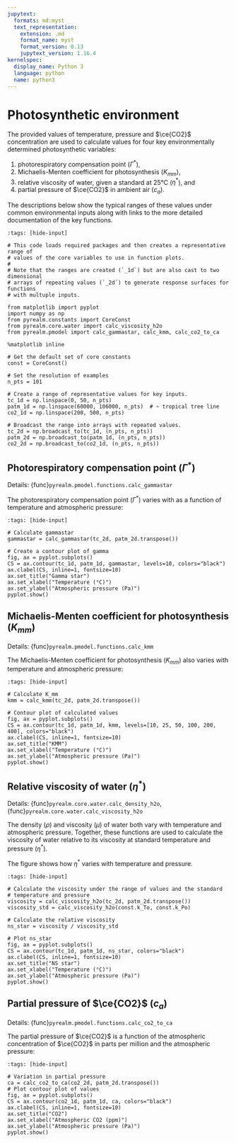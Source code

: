 ```yaml
---
jupytext:
  formats: md:myst
  text_representation:
    extension: .md
    format_name: myst
    format_version: 0.13
    jupytext_version: 1.16.4
kernelspec:
  display_name: Python 3
  language: python
  name: python3
---
```


# Photosynthetic environment

The provided values of temperature, pressure and $\ce{CO2}$ concentration are
used to calculate values for four key environmentally determined photosynthetic
variables:

1. photorespiratory compensation point ($\Gamma^*$),
2. Michaelis-Menten coefficient for photosynthesis ($K_{mm}$),
3. relative viscosity of water, given a standard at 25°C ($\eta^*$), and
4. partial pressure of $\ce{CO2}$ in ambient air ($c_a$).

The descriptions below show the typical ranges of these values under common
environmental inputs along with links to the more detailed documentation of
the key functions.

```{code-cell}
:tags: [hide-input]

# This code loads required packages and then creates a representative range of
# values of the core variables to use in function plots.
#
# Note that the ranges are created (`_1d`) but are also cast to two dimensional
# arrays of repeating values (`_2d`) to generate response surfaces for functions
# with multuple inputs.

from matplotlib import pyplot
import numpy as np
from pyrealm.constants import CoreConst
from pyrealm.core.water import calc_viscosity_h2o
from pyrealm.pmodel import calc_gammastar, calc_kmm, calc_co2_to_ca

%matplotlib inline

# Get the default set of core constants
const = CoreConst()

# Set the resolution of examples
n_pts = 101

# Create a range of representative values for key inputs.
tc_1d = np.linspace(0, 50, n_pts)
patm_1d = np.linspace(60000, 106000, n_pts)  # ~ tropical tree line
co2_1d = np.linspace(200, 500, n_pts)

# Broadcast the range into arrays with repeated values.
tc_2d = np.broadcast_to(tc_1d, (n_pts, n_pts))
patm_2d = np.broadcast_to(patm_1d, (n_pts, n_pts))
co2_2d = np.broadcast_to(co2_1d, (n_pts, n_pts))
```

## Photorespiratory compensation point ($\Gamma^*$)

Details: {func}`pyrealm.pmodel.functions.calc_gammastar`

The photorespiratory compensation point ($\Gamma^*$) varies with as a function
of temperature and atmospheric pressure:

```{code-cell}
:tags: [hide-input]

# Calculate gammastar
gammastar = calc_gammastar(tc_2d, patm_2d.transpose())

# Create a contour plot of gamma
fig, ax = pyplot.subplots()
CS = ax.contour(tc_1d, patm_1d, gammastar, levels=10, colors="black")
ax.clabel(CS, inline=1, fontsize=10)
ax.set_title("Gamma star")
ax.set_xlabel("Temperature (°C)")
ax.set_ylabel("Atmospheric pressure (Pa)")
pyplot.show()
```

## Michaelis-Menten coefficient for photosynthesis ($K_{mm}$)

Details: {func}`pyrealm.pmodel.functions.calc_kmm`

The Michaelis-Menten coefficient for photosynthesis ($K_{mm}$) also varies with
temperature and atmospheric pressure:

```{code-cell}
:tags: [hide-input]

# Calculate K_mm
kmm = calc_kmm(tc_2d, patm_2d.transpose())

# Contour plot of calculated values
fig, ax = pyplot.subplots()
CS = ax.contour(tc_1d, patm_1d, kmm, levels=[10, 25, 50, 100, 200, 400], colors="black")
ax.clabel(CS, inline=1, fontsize=10)
ax.set_title("KMM")
ax.set_xlabel("Temperature (°C)")
ax.set_ylabel("Atmospheric pressure (Pa)")
pyplot.show()
```

## Relative viscosity of water ($\eta^*$)

Details: {func}`pyrealm.core.water.calc_density_h2o`, {func}`pyrealm.core.water.calc_viscosity_h2o`

The density ($\rho$) and viscosity ($\mu$) of water both vary with temperature
and atmospheric pressure. Together, these functions are used to calculate the
viscosity of water relative to its viscosity at standard temperature and
pressure ($\eta^*$).

The figure shows how $\eta^*$ varies with temperature and pressure.

```{code-cell}
:tags: [hide-input]

# Calculate the viscosity under the range of values and the standard
# temperature and pressure
viscosity = calc_viscosity_h2o(tc_2d, patm_2d.transpose())
viscosity_std = calc_viscosity_h2o(const.k_To, const.k_Po)

# Calculate the relative viscosity
ns_star = viscosity / viscosity_std

# Plot ns_star
fig, ax = pyplot.subplots()
CS = ax.contour(tc_1d, patm_1d, ns_star, colors="black")
ax.clabel(CS, inline=1, fontsize=10)
ax.set_title("NS star")
ax.set_xlabel("Temperature (°C)")
ax.set_ylabel("Atmospheric pressure (Pa)")
pyplot.show()
```

## Partial pressure of $\ce{CO2}$ ($c_a$)

Details: {func}`pyrealm.pmodel.functions.calc_co2_to_ca`

The partial pressure of $\ce{CO2}$ is a function of the atmospheric concentration of
$\ce{CO2}$ in parts per million and the atmospheric pressure:

```{code-cell}
:tags: [hide-input]

# Variation in partial pressure
ca = calc_co2_to_ca(co2_2d, patm_2d.transpose())
# Plot contour plot of values
fig, ax = pyplot.subplots()
CS = ax.contour(co2_1d, patm_1d, ca, colors="black")
ax.clabel(CS, inline=1, fontsize=10)
ax.set_title("CO2")
ax.set_xlabel("Atmospheric CO2 (ppm)")
ax.set_ylabel("Atmospheric pressure (Pa)")
pyplot.show()
```
